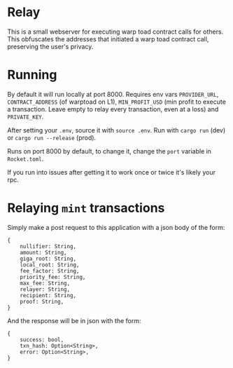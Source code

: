 # Relay

This is a small webserver for executing warp toad contract calls for others. This obfuscates the addresses that initiated a warp toad contract call, preserving the user's privacy.

# Running

By default it will run locally at port 8000. Requires env vars `PROVIDER_URL`, `CONTRACT_ADDRESS` (of warptoad on L1), `MIN_PROFIT_USD` (min profit to execute a transaction. Leave empty to relay every transaction, even at a loss) and `PRIVATE_KEY`.

After setting your `.env`, source it with `source .env`.
Run with `cargo run` (dev) or `cargo run --release` (prod).

Runs on port 8000 by default, to change it, change the `port` variable in `Rocket.toml`.

If you run into issues after getting it to work once or twice it's likely your rpc.

# Relaying `mint` transactions

Simply make a post request to this application with a json body of the form:

```
{
    nullifier: String,
    amount: String,
    giga_root: String,
    local_root: String,
    fee_factor: String,
    priority_fee: String,
    max_fee: String,
    relayer: String,
    recipient: String,
    proof: String,
}
```

And the response will be in json with the form:

```
{
    success: bool,
    txn_hash: Option<String>,
    error: Option<String>,
}
```
